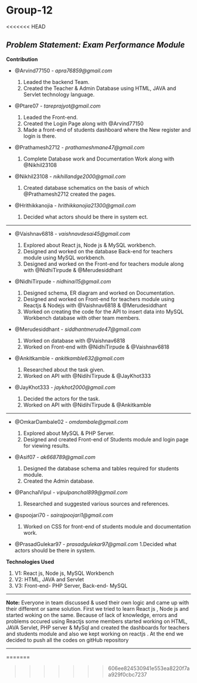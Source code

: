 # Group-12
<<<<<<< HEAD
## _Problem Statement: Exam Performance Module_

**Contribution**
- @Arvind77150 - _apra76859@gmail.com_
   1. Leaded the backend Team.
   2. Created the Teacher & Admin Database using HTML, JAVA and Servlet technology language.

- @Ptare07 - _tareprajyot@gmail.com_
   1. Leaded the Front-end.
   2. Created the Login Page along with @Arvind77150
   3. Made a front-end of students dashboard where the New register and login is there.

- @Prathamesh2712 - _prathameshmane47@gmail.com_
   1. Complete Database work and Documentation Work along with @Nikhil23108
   
- @Nikhil23108 - _nikhillandge2000@gmail.com_
   1. Created database schematics on the basis of which @Prathamesh2712 created the pages.

- @Hrithikkanojia - _hrithikkanojia21300@gmail.com_
   1. Decided what actors should be there in system ect.

---

- @Vaishnav6818 - _vaishnavdesai45@gmail.com_
   1. Explored about React js, Node js & MySQL workbench.
   2. Designed and worked on the database Back-end for teachers module using MySQL workbench.
   3. Designed and worked on the Front-end for teachers module along with @NidhiTirpude & @Merudesiddhant 
   
- @NidhiTirpude - _nidhinai15@gmail.com_
   1. Designed schema, ER diagram and worked on Documentation.
   2. Designed and worked on Front-end for teachers module using Reactjs & Nodejs with @Vaishnav6818 & @Merudesiddhant 
   3. Worked on creating the code for the API to insert data into MySQL Workbench database with other team members.
   
- @Merudesiddhant - _siddhantmerude47@gmail.com_
   1. Worked on database with @Vaishnav6818 
   2. Worked on Front-end with @NidhiTirpude & @Vaishnav6818

- @Ankitkamble - _ankitkamble632@gmail.com_
   1. Researched about the task given.
   2. Worked on API with @NidihiTirpude & @JayKhot333

- @JayKhot333 - _jaykhot2000@gmail.com_
   1. Decided the actors for the task.
   2. Worked on API with @NidihiTirpude & @Ankitkamble

---

- @OmkarDambale02 - _omdambale@gmail.com_
   1. Explored about MySQL & PHP Server.
   2. Designed and created Front-end of Students module and login page for viewing results.

- @Asif07 - _ak668789@gmail.com_
   1. Designed the database schema and tables required for students module.
   2. Created the Admin database.
   
- @PanchalVipul - _vipulpanchal899@gmail.com_
   1. Researched and suggested various sources and references.

- @spoojari70 - _sairajpoojari1@gmail.com_
   1. Worked on CSS for front-end of students module and documentation work.
   
- @PrasadGulekar97 - _prasadgulekar97@gmail.com_
   1.Decided what actors should be there in system.

**Technologies Used**
1. V1: React js, Node js, MySQL Workbench
2. V2: HTML, JAVA and Servlet
3. V3: Front-end- PHP Server, Back-end- MySQL

---

**Note:** Everyone in team discussed & used their own logic and came up with their different or same solution. First we tried to learn React js , Node js and started woking on the same. Because of lack of knowledge, errors and problems occured using Reactjs some members started working on HTML, JAVA Servlet, PHP server & MySql and created the dashboards for teachers and students module and also we kept working on reactjs . At the end we decided to push all the codes on gitHub repository

---
=======

>>>>>>> 606ee824530941e553ea8220f7aa929f0cbc7237
